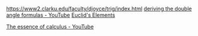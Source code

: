 https://www2.clarku.edu/faculty/djoyce/trig/index.html
[deriving the double angle formulas - YouTube](https://www.youtube.com/watch?v=e3bBOaI7qto)
[Euclid's Elements](https://www.amazon.com/Euclids-Elements-AU-Euclid/dp/1888009187/ref=asc_df_1888009187/?tag=hyprod-20&linkCode=df0&hvadid=312152840806&hvpos=&hvnetw=g&hvrand=14960830313716586807&hvpone=&hvptwo=&hvqmt=&hvdev=c&hvdvcmdl=&hvlocint=&hvlocphy=9011012&hvtargid=pla-458586331851&psc=1&mcid=dfbc70ea7ebc346cb2080b52f07bc199&tag=&ref=&adgrpid=61316181319&hvpone=&hvptwo=&hvadid=312152840806&hvpos=&hvnetw=g&hvrand=14960830313716586807&hvqmt=&hvdev=c&hvdvcmdl=&hvlocint=&hvlocphy=9011012&hvtargid=pla-458586331851&gclid=Cj0KCQjw-_mvBhDwARIsAA-Q0Q4JLhTGbVRzK_zM22AVIS44jO556p6BTxsdww9wsic1CRjUrzPmg6MaAllIEALw_wcB)



[The essence of calculus - YouTube](https://www.youtube.com/watch?v=WUvTyaaNkzM&list=PLZHQObOWTQDMsr9K-rj53DwVRMYO3t5Yr)
